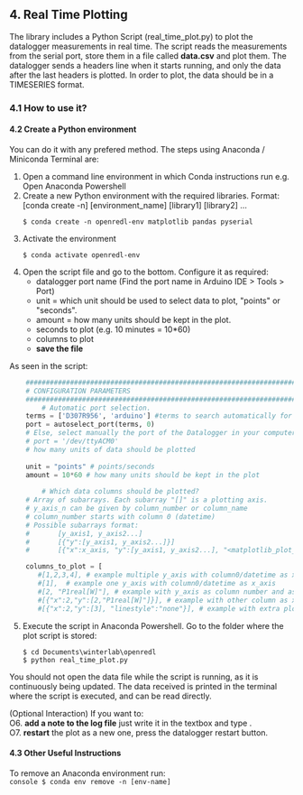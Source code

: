 ## 4. Real Time Plotting

The library includes a Python Script (real_time_plot.py) to plot the datalogger measurements in real time. The script reads the measurements from the serial port, store them in a file called **data.csv** and plot them.
The datalogger sends a headers line when it starts running, and only the data after the last headers is plotted.
In order to plot, the data should be in a TIMESERIES format.

### 4.1 How to use it?

#### 4.2 Create a Python environment
You can do it with any prefered method. The steps using Anaconda / Miniconda Terminal are:
1. Open a command line environment in which Conda instructions run e.g. Open Anaconda Powershell
2. Create a new Python environment with the required libraries.
    Format: [conda create -n] [environment_name] [library1] [library2] …
    ```console
    $ conda create -n openredl-env matplotlib pandas pyserial
    ```
3. Activate the environment
    ```console
    $ conda activate openredl-env
    ```
4. Open the script file and go to the bottom. Configure it as required:
    - datalogger port name (Find the port name in Arduino IDE > Tools > Port)
    - unit = which unit should be used to select data to plot, "points" or "seconds". 
    - amount = how many units should be kept in the plot.
    - seconds to plot (e.g. 10 minutes = 10*60)
    - columns to plot
    - **save the file**
    
As seen in the script:

```python
    ##########################################################################
    # CONFIGURATION PARAMETERS
    ##########################################################################<br/>
        # Automatic port selection.
    terms = ['D307R956', 'arduino'] #terms to search automatically for a port.
    port = autoselect_port(terms, 0)
    # Else, select manually the port of the Datalogger in your computers
    # port = '/dev/ttyACM0'
    # how many units of data should be plotted
    
    unit = "points" # points/seconds
    amount = 10*60 # how many units should be kept in the plot
    
        # Which data columns should be plotted?
    # Array of subarrays. Each subarray "[]" is a plotting axis.
    # y_axis_n can be given by column_number or column_name
    # column_number starts with column 0 (datetime)
    # Possible subarrays format:
    #       [y_axis1, y_axis2...]
    #       [{"y":[y_axis1, y_axis2...]}]
    #       [{"x":x_axis, "y":[y_axis1, y_axis2...], "<matplotlib_plot_kwd:value}]

    columns_to_plot = [
       #[1,2,3,4], # example multiple y_axis with column0/datetime as x_axis
       #[1],  # example one y_axis with column0/datetime as x_axis
       #[2, "P1real[W]"], # example with y_axis as column number and as column_name
       #[{"x":2,"y":[2,"P1real[W]"]}], # example with other column as x _axis
       #[{"x":2,"y":[3], "linestyle":"none"}], # example with extra plot kwd,
```

5. Execute the script in Anaconda Powershell.
    Go to the folder where the plot script is stored:
    ```console
    $ cd Documents\winterlab\openredl
    $ python real_time_plot.py
    ```
You should not open the data file while the script is running, as it is continuously being updated.
The data received is printed in the terminal where the script is executed, and can be read directly.

(Optional Interaction)
If you want to:<br/>
O6. **add a note to the log file** just write it in the textbox and type <enter>.<br/>
O7. **restart** the plot as a new one, press the datalogger restart button.


#### 4.3 Other Useful Instructions
To remove an Anaconda environment run:<br/>
    ```console
    $ conda env remove -n [env-name]
    ```



